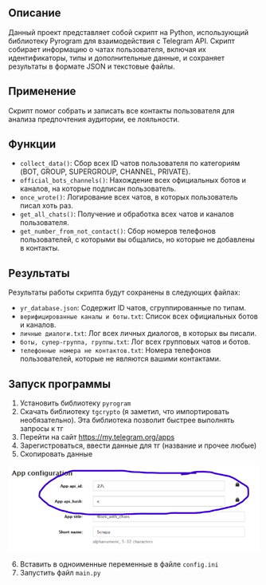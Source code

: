 ## Описание

Данный проект представляет собой скрипт на Python, использующий библиотеку Pyrogram для взаимодействия с Telegram API. Скрипт собирает информацию о чатах пользователя, включая их идентификаторы, типы и дополнительные данные, и сохраняет результаты в формате JSON и текстовые файлы.

## Применение
Скрипт помог собрать и записать все контакты пользователя для анализа предпочтения аудитории, ее лояльности.


## Функции

- `collect_data()`: Сбор всех ID чатов пользователя по категориям (BOT, GROUP, SUPERGROUP, CHANNEL, PRIVATE).
- `official_bots_channels()`: Нахождение всех официальных ботов и каналов, на которые подписан пользователь.
- `once_wrote()`: Логирование всех чатов, в которых пользователь писал хоть раз.
- `get_all_chats()`: Получение и обработка всех чатов и каналов пользователя.
 - `get_number_from_not_contact()`: Сбор номеров телефонов пользователей, с которыми вы общались, но которые не добавлены в контакты.

## Результаты
Результаты работы скрипта будут сохранены в следующих файлах:

- `yr_database.json`: Содержит ID чатов, сгруппированные по типам.
- `верифицированные каналы и боты.txt`: Список всех официальных ботов и каналов.
- `личные диалоги.txt`: Лог всех личных диалогов, в которых вы писали.
- `боты, супер-группа, группы.txt`: Лог всех групповых чатов и ботов.
- `телефонные номера не контактов.txt`: Номера телефонов пользователей, которые не являются вашими контактами.

## Запуск программы
1. Установить библиотеку `pyrogram` 
2. Скачать библиотеку `tgcrypto` (я заметил, что импортировать необязательно). Эта библиотека позволит быстрее выполнять запросы к тг
3. Перейти на сайт https://my.telegram.org/apps
4. Зарегистроваться, ввести данные для тг (название и прочее любые)
5. Скопировать данные 

![img_1.png](img_1.png)

6. Вставить в одноименные переменные в файле `config.ini`
7. Запустить файл `main.py`



